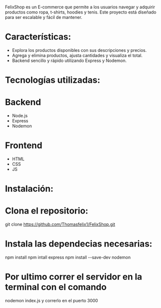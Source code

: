 FelixShop es un E-commerce que permite a los usuarios navegar y adquirir productos como ropa, t-shirts, hoodies y tenis. Este proyecto está diseñado para ser escalable y fácil de mantener.

# Características:
- Explora los productos disponibles con sus descripciones y precios.
- Agrega y elimina productos, ajusta cantidades y visualiza el total.
- Backend sencillo y rápido utilizando Express y Nodemon.

# Tecnologías utilizadas:
# Backend
- Node.js
- Express
- Nodemon

# Frontend
- HTML
- CSS
- JS

# Instalación:
# Clona el repositorio:
git clone https://github.com/Thomasfelix1/FelixShop.git

# Instala las dependecias necesarias:
npm install 
npm intall express
npm install --save-dev nodemon

# Por ultimo correr el servidor en la terminal con el comando 
nodemon index.js 
y correrlo en el puerto 3000
